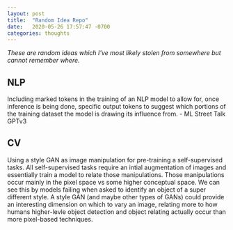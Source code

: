 ```yaml
---
layout: post
title:  "Random Idea Repo"
date:   2020-05-26 17:57:47 -0700
categories: thoughts
---
```


*These are random ideas which I've most likely stolen from somewhere but cannot remember where.*


## NLP

Including marked tokens in the training of an NLP model to allow for, once inference is being done, specific output tokens to suggest which portions of the training dataset the model is drawing its influence from. - ML Street Talk GPTv3

## CV

Using a style GAN as image manipulation for pre-training a self-supervised tasks. All self-supervised tasks require an intial augmentation of images and essentially train a model to relate those manipulations. Those manipulations occur mainly in the pixel space vs some higher conceptual space. We can see this by models failing when asked to identify an object of a super different style. A style GAN (and maybe other types of GANs) could provide an interesting dimension on which to vary an image, relating more to how humans higher-levle object detection and object relating actually occur than more pixel-based techniques.
